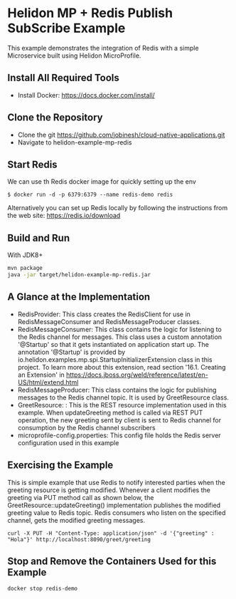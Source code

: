# Helidon MP + Redis Publish SubScribe Example

This example demonstrates the integration of Redis with a simple Microservice built using Helidon MicroProfile.

## Install All Required Tools
- Install Docker: https://docs.docker.com/install/

## Clone the Repository
- Clone the git https://github.com/jobinesh/cloud-native-applications.git
- Navigate to helidon-example-mp-redis

## Start Redis
We can use th Redis docker image for quickly setting up the env
 ``` 
$ docker run -d -p 6379:6379 --name redis-demo redis
 ```
Alternatively you can set up Redis locally by following the instructions from the web site: https://redis.io/download

## Build and Run

With JDK8+
```bash
mvn package
java -jar target/helidon-example-mp-redis.jar
```
## A Glance at the Implementation
- RedisProvider: This class creates the RedisClient for use in RedisMessageConsumer and RedisMessageProducer classes.
- RedisMessageConsumer: This class contains the logic for listening to the Redis channel for messages. This class uses a custom annotation '@Startup' so that it gets instantiated on application start up. The annotation '@Startup' is provided by io.helidon.examples.mp.spi.StartupInitializerExtension class in this project. To learn more about this extension, read section '16.1. Creating an Extension' in https://docs.jboss.org/weld/reference/latest/en-US/html/extend.html
- RedisMessageProducer:  This class contains  the logic for publishing messages to the Redis channel topic. It is used by GreetResource class.
- GreetResource: : This is the REST resource implementation used in this example. When updateGreeting method is called
via REST PUT operation, the new greeting sent by client is sent to Redis channel for consumption by the Redis channel subscribers
- microprofile-config.properties: This config file holds the Redis server configuration used in this example

## Exercising the Example

This is simple example that use Redis to notify interested parties when the greeting resource is getting modified.
Whenever a client modifies the greeting via PUT method call as shown below, the GreetResource::updateGreeting() implementation
publishes the modified greeting value to Redis topic. Redis consumers who listen on the specified channel, 
gets the modified greeting  messages. 

```
curl -X PUT -H "Content-Type: application/json" -d '{"greeting" : "Hola"}' http://localhost:8090/greet/greeting

```
## Stop and Remove the Containers Used for this Example
```
docker stop redis-demo
```

